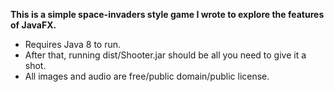 **This is a simple space-invaders style game I wrote to explore the features of JavaFX.**


* Requires Java 8 to run. 
* After that, running dist/Shooter.jar should be all you need to give it a shot.
* All images and audio are free/public domain/public license.
